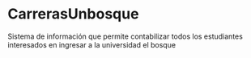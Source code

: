 # CarrerasUnbosque
Sistema de información que permite contabilizar todos los estudiantes interesados en ingresar a la universidad el bosque
